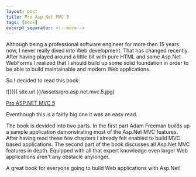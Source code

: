 ```yaml
---
layout: post
title: Pro Asp.Net MVC 5
tags: [book]
excerpt_separator: <!--more-->
---
```


Although being a professional software engineer for more then 15 years now, I never really dived into Web development.
That has changed recently. After having played around a little bit with pure HTML and some Asp.Net WebForms I realized that
I should build up some solid foundation in order to be able to build maintainable and modern Web applications.

So I decided to read this book:

![]({{ site.url }}/assets/pro.asp.net.mvc.5.jpg)

[Pro ASP.NET MVC 5](https://www.amazon.com/Pro-ASP-NET-Experts-Voice-ASP-Net/dp/1430265299/ref=sr_1_3?ie=UTF8&qid=1492427489&sr=8-3&keywords=mvc)
<!--more-->
Eventhough this is a fairly big one it was an easy read. 

The book is devided into two parts. In the first part Adam Freeman builds up a sample application demonstrating most
of the Asp.Net MVC features. After having read these few chapters I already felt enabled to build MVC based applications.
The second part of the book discusses all Asp.Net MVC features in depth. Equipped with all that expert knowledge even larger
Web applications aren't any obstacle anylonger.

A great book for everyone going to build Web applications with Asp.Net!


